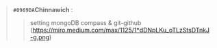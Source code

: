 >**`#0969DA`Chinnawich** : 
> >setting mongoDB compass & git-github
(https://miro.medium.com/max/1125/1*dDNpLKu_oTLzStsDTnkJ-g.png)